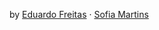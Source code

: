 by <a href="https://github.com/dufrtss">Eduardo Freitas</a> · <a href="https://github.com/SofiaMartinslv">Sofia Martins</a>
